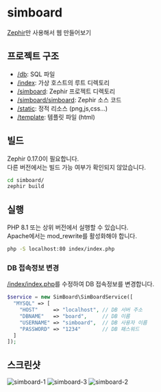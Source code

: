 # simboard
 
<a href="https://github.com/zephir-lang/zephir">Zephir</a>만 사용해서 웹 만들어보기

## 프로젝트 구조

- <a href="https://github.com/antibiotics11/simboard/tree/main/db">/db</a>: SQL 파일
- <a href="https://github.com/antibiotics11/simboard/tree/main/index">/index</a>: 가상 호스트의 루트 디렉토리
- <a href="https://github.com/antibiotics11/simboard/tree/main/simboard">/simboard</a>: Zephir 프로젝트 디렉토리
- <a href="https://github.com/antibiotics11/simboard/tree/main/simboard/simboard">/simboard/simboard</a>: Zephir 소스 코드
- <a href="https://github.com/antibiotics11/simboard/tree/main/static">/static</a>: 정적 리소스 (png,js,css...)
- <a href="https://github.com/antibiotics11/simboard/tree/main/template">/template</a>: 템플릿 파일 (html)

## 빌드

Zephir 0.17.0이 필요합니다. <br />
다른 버전에서는 빌드 가능 여부가 확인되지 않았습니다.

```bash
cd simboard/
zephir build
```

## 실행

PHP 8.1 또는 상위 버전에서 실행할 수 있습니다. <br />
Apache에서는 mod_rewrite를 활성화해야 합니다.

```bash
php -S localhost:80 index/index.php
```

### DB 접속정보 변경

<a href="https://github.com/antibiotics11/simboard/blob/main/index/index.php">/index/index.php</a>를 수정하여 DB 접속정보를 변경합니다.

```php
$service = new SimBoard\SimBoardService([
  "MYSQL" => [
    "HOST"     => "localhost", // DB 서버 주소
    "DBNAME"   => "board",     // DB 이름
    "USERNAME" => "simboard",  // DB 사용자 이름
    "PASSWORD" => "1234"       // DB 패스워드
  ]
]);
```

## 스크린샷

![simboard-1](https://github.com/antibiotics11/simboard/assets/75349747/a30b1c1c-d2a6-4da4-8266-b976864fb653)
![simboard-3](https://github.com/antibiotics11/simboard/assets/75349747/b6cf9b10-016f-4106-ad6c-3ddcb156b30a)
![simboard-2](https://github.com/antibiotics11/simboard/assets/75349747/14b28abe-31ab-4588-89ac-b8a812191f81)
